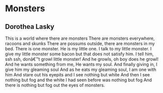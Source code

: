 # Monsters
## Dorothea Lasky
This is a world where there are monsters
There are monsters everywhere, racoons and skunks
There are possums outside, there are monsters in my bed.
There is one monster. He is my little one.
I talk to my little monster.
I give my little monster some bacon but that does not satisfy him.
I tell him, ssh ssh, donâ€™t growl little monster!
And he growls, oh boy does he growl!
And he wants something from me,
He wants my soul.
And finally giving in, I give him my gleaming soul
And as he eats my gleaming soul, I am one with him
And stare out his eyepits and I see nothing but white
And then I see nothing but fog and the white I had seen before was nothing but
fog
And there is nothing but fog out the eyes of monsters.